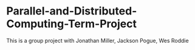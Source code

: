 # Parallel-and-Distributed-Computing-Term-Project
This is a group project with Jonathan Miller, Jackson Pogue, Wes Roddie

